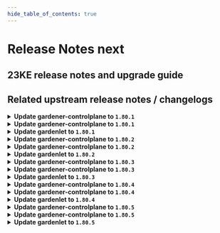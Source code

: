 ```yaml
---
hide_table_of_contents: true
---
```


# Release Notes next

## 23KE release notes and upgrade guide

## Related upstream release notes / changelogs


<details>
<summary><b>Update gardener-controlplane to <code>1.80.1</code></b></summary>

# [gardener/gardener]

## 🐛 Bug Fixes

- `[USER]` The two additional labels `worker.gardener.cloud/image-name` and `worker.gardener.cloud/image-version` that were previously introduced and attached to worker nodes are removed again to fix a regression that causes the `kubelet` to restart on nodes that are due to be upgraded to a new OS but not rolled yet which causes their `Pod`s to become temporarily unready. by @gardener-ci-robot [#8551]

## Docker Images
admission-controller: `eu.gcr.io/gardener-project/gardener/admission-controller:v1.80.1`
apiserver: `eu.gcr.io/gardener-project/gardener/apiserver:v1.80.1`
controller-manager: `eu.gcr.io/gardener-project/gardener/controller-manager:v1.80.1`
scheduler: `eu.gcr.io/gardener-project/gardener/scheduler:v1.80.1`
operator: `eu.gcr.io/gardener-project/gardener/operator:v1.80.1`
gardenlet: `eu.gcr.io/gardener-project/gardener/gardenlet:v1.80.1`
resource-manager: `eu.gcr.io/gardener-project/gardener/resource-manager:v1.80.1`

</details>

<details>
<summary><b>Update gardener-controlplane to <code>1.80.1</code></b></summary>

# [gardener/gardener]

## 🐛 Bug Fixes

- `[USER]` The two additional labels `worker.gardener.cloud/image-name` and `worker.gardener.cloud/image-version` that were previously introduced and attached to worker nodes are removed again to fix a regression that causes the `kubelet` to restart on nodes that are due to be upgraded to a new OS but not rolled yet which causes their `Pod`s to become temporarily unready. by @gardener-ci-robot [#8551]

## Docker Images
admission-controller: `eu.gcr.io/gardener-project/gardener/admission-controller:v1.80.1`
apiserver: `eu.gcr.io/gardener-project/gardener/apiserver:v1.80.1`
controller-manager: `eu.gcr.io/gardener-project/gardener/controller-manager:v1.80.1`
scheduler: `eu.gcr.io/gardener-project/gardener/scheduler:v1.80.1`
operator: `eu.gcr.io/gardener-project/gardener/operator:v1.80.1`
gardenlet: `eu.gcr.io/gardener-project/gardener/gardenlet:v1.80.1`
resource-manager: `eu.gcr.io/gardener-project/gardener/resource-manager:v1.80.1`

</details>

<details>
<summary><b>Update gardenlet to <code>1.80.1</code></b></summary>

# [gardener/gardener]

## 🐛 Bug Fixes

- `[USER]` The two additional labels `worker.gardener.cloud/image-name` and `worker.gardener.cloud/image-version` that were previously introduced and attached to worker nodes are removed again to fix a regression that causes the `kubelet` to restart on nodes that are due to be upgraded to a new OS but not rolled yet which causes their `Pod`s to become temporarily unready. by @gardener-ci-robot [#8551]

## Docker Images
admission-controller: `eu.gcr.io/gardener-project/gardener/admission-controller:v1.80.1`
apiserver: `eu.gcr.io/gardener-project/gardener/apiserver:v1.80.1`
controller-manager: `eu.gcr.io/gardener-project/gardener/controller-manager:v1.80.1`
scheduler: `eu.gcr.io/gardener-project/gardener/scheduler:v1.80.1`
operator: `eu.gcr.io/gardener-project/gardener/operator:v1.80.1`
gardenlet: `eu.gcr.io/gardener-project/gardener/gardenlet:v1.80.1`
resource-manager: `eu.gcr.io/gardener-project/gardener/resource-manager:v1.80.1`

</details>

<details>
<summary><b>Update gardener-controlplane to <code>1.80.2</code></b></summary>

# [gardener/gardener]

## 🐛 Bug Fixes

- `[USER]` A bug causing unnecessary reorder of extension in `Shoot` `spec.extensions` is fixed. by @gardener-ci-robot [#8575]
- `[OPERATOR]` Fixed a possibility for the `migrate` phase of control plane migration to become permanently stuck if the shoot was created when the `MachineControllerManagerDeployment` feature gate is disabled, control plane migration is triggered for the shoot and the feature gate is enabled during the migration phase. by @gardener-ci-robot [#8570]

</details>

<details>
<summary><b>Update gardener-controlplane to <code>1.80.2</code></b></summary>

# [gardener/gardener]

## 🐛 Bug Fixes

- `[USER]` A bug causing unnecessary reorder of extension in `Shoot` `spec.extensions` is fixed. by @gardener-ci-robot [#8575]
- `[OPERATOR]` Fixed a possibility for the `migrate` phase of control plane migration to become permanently stuck if the shoot was created when the `MachineControllerManagerDeployment` feature gate is disabled, control plane migration is triggered for the shoot and the feature gate is enabled during the migration phase. by @gardener-ci-robot [#8570]

</details>

<details>
<summary><b>Update gardenlet to <code>1.80.2</code></b></summary>

# [gardener/gardener]

## 🐛 Bug Fixes

- `[USER]` A bug causing unnecessary reorder of extension in `Shoot` `spec.extensions` is fixed. by @gardener-ci-robot [#8575]
- `[OPERATOR]` Fixed a possibility for the `migrate` phase of control plane migration to become permanently stuck if the shoot was created when the `MachineControllerManagerDeployment` feature gate is disabled, control plane migration is triggered for the shoot and the feature gate is enabled during the migration phase. by @gardener-ci-robot [#8570]

</details>

<details>
<summary><b>Update gardener-controlplane to <code>1.80.3</code></b></summary>

# [gardener/gardener]

## 🐛 Bug Fixes

- `[USER]` A bug has been fixed that prevented users without permissions to list `CustomResourceDefinition`s from interacting with the Gardener APIs when using a `kubectl` version lower than `1.27`. by @gardener-ci-robot [#8580]

</details>

<details>
<summary><b>Update gardener-controlplane to <code>1.80.3</code></b></summary>

# [gardener/gardener]

## 🐛 Bug Fixes

- `[USER]` A bug has been fixed that prevented users without permissions to list `CustomResourceDefinition`s from interacting with the Gardener APIs when using a `kubectl` version lower than `1.27`. by @gardener-ci-robot [#8580]

</details>

<details>
<summary><b>Update gardenlet to <code>1.80.3</code></b></summary>

# [gardener/gardener]

## 🐛 Bug Fixes

- `[USER]` A bug has been fixed that prevented users without permissions to list `CustomResourceDefinition`s from interacting with the Gardener APIs when using a `kubectl` version lower than `1.27`. by @gardener-ci-robot [#8580]

</details>

<details>
<summary><b>Update gardener-controlplane to <code>1.80.4</code></b></summary>

no release notes available

</details>

<details>
<summary><b>Update gardener-controlplane to <code>1.80.4</code></b></summary>

no release notes available

</details>

<details>
<summary><b>Update gardenlet to <code>1.80.4</code></b></summary>

no release notes available

</details>

<details>
<summary><b>Update gardener-controlplane to <code>1.80.5</code></b></summary>

# [gardener/gardener]

## 🐛 Bug Fixes

- `[OPERATOR]` An issue has been fixed which was causing a broken `ControlPlaneHealthy` condition report for `Shoot`s when the `MachineControllerManagerDeployment` feature gate gets enabled until their next reconciliation. by @rfranzke [#8663]
## 🏃 Others

- `[OPERATOR]` The following Golang dependencies have been updated:  
  - `k8s.io/*` from `v0.28.2` to `v0.28.3`  
  - `sigs.k8s.io/controller-runtime` from `v0.16.2` to `v0.16.3` by @rfranzke [#8680]
- `[OPERATOR]` Kubernetes feature gate `UnauthenticatedHTTP2DOSMitigation` is considered valid for versions >= `1.25`. by @gardener-ci-robot [#8672]

## Docker Images
apiserver: `eu.gcr.io/gardener-project/gardener/apiserver:v1.80.5`
scheduler: `eu.gcr.io/gardener-project/gardener/scheduler:v1.80.5`
operator: `eu.gcr.io/gardener-project/gardener/operator:v1.80.5`
gardenlet: `eu.gcr.io/gardener-project/gardener/gardenlet:v1.80.5`
admission-controller: `eu.gcr.io/gardener-project/gardener/admission-controller:v1.80.5`
resource-manager: `eu.gcr.io/gardener-project/gardener/resource-manager:v1.80.5`
controller-manager: `eu.gcr.io/gardener-project/gardener/controller-manager:v1.80.5`


</details>

<details>
<summary><b>Update gardener-controlplane to <code>1.80.5</code></b></summary>

# [gardener/gardener]

## 🐛 Bug Fixes

- `[OPERATOR]` An issue has been fixed which was causing a broken `ControlPlaneHealthy` condition report for `Shoot`s when the `MachineControllerManagerDeployment` feature gate gets enabled until their next reconciliation. by @rfranzke [#8663]
## 🏃 Others

- `[OPERATOR]` The following Golang dependencies have been updated:  
  - `k8s.io/*` from `v0.28.2` to `v0.28.3`  
  - `sigs.k8s.io/controller-runtime` from `v0.16.2` to `v0.16.3` by @rfranzke [#8680]
- `[OPERATOR]` Kubernetes feature gate `UnauthenticatedHTTP2DOSMitigation` is considered valid for versions >= `1.25`. by @gardener-ci-robot [#8672]

## Docker Images
apiserver: `eu.gcr.io/gardener-project/gardener/apiserver:v1.80.5`
scheduler: `eu.gcr.io/gardener-project/gardener/scheduler:v1.80.5`
operator: `eu.gcr.io/gardener-project/gardener/operator:v1.80.5`
gardenlet: `eu.gcr.io/gardener-project/gardener/gardenlet:v1.80.5`
admission-controller: `eu.gcr.io/gardener-project/gardener/admission-controller:v1.80.5`
resource-manager: `eu.gcr.io/gardener-project/gardener/resource-manager:v1.80.5`
controller-manager: `eu.gcr.io/gardener-project/gardener/controller-manager:v1.80.5`


</details>

<details>
<summary><b>Update gardenlet to <code>1.80.5</code></b></summary>

# [gardener/gardener]

## 🐛 Bug Fixes

- `[OPERATOR]` An issue has been fixed which was causing a broken `ControlPlaneHealthy` condition report for `Shoot`s when the `MachineControllerManagerDeployment` feature gate gets enabled until their next reconciliation. by @rfranzke [#8663]
## 🏃 Others

- `[OPERATOR]` The following Golang dependencies have been updated:  
  - `k8s.io/*` from `v0.28.2` to `v0.28.3`  
  - `sigs.k8s.io/controller-runtime` from `v0.16.2` to `v0.16.3` by @rfranzke [#8680]
- `[OPERATOR]` Kubernetes feature gate `UnauthenticatedHTTP2DOSMitigation` is considered valid for versions >= `1.25`. by @gardener-ci-robot [#8672]

## Docker Images
apiserver: `eu.gcr.io/gardener-project/gardener/apiserver:v1.80.5`
scheduler: `eu.gcr.io/gardener-project/gardener/scheduler:v1.80.5`
operator: `eu.gcr.io/gardener-project/gardener/operator:v1.80.5`
gardenlet: `eu.gcr.io/gardener-project/gardener/gardenlet:v1.80.5`
admission-controller: `eu.gcr.io/gardener-project/gardener/admission-controller:v1.80.5`
resource-manager: `eu.gcr.io/gardener-project/gardener/resource-manager:v1.80.5`
controller-manager: `eu.gcr.io/gardener-project/gardener/controller-manager:v1.80.5`


</details>
